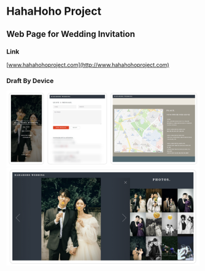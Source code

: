 # HahaHoho Project
## Web Page for Wedding Invitation
### Link
[www.hahahohoproject.com](http://www.hahahohoproject.com)
### Draft By Device
![ForMobile](./images/readme_01.png)
![ForMobile](./images/readme_02.png)
